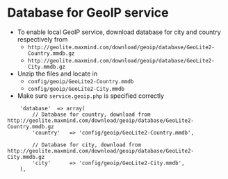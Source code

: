 # Database for GeoIP service

* To enable local GeoIP service, download database for city and country respectively from
  * `http://geolite.maxmind.com/download/geoip/database/GeoLite2-Country.mmdb.gz`
  * `http://geolite.maxmind.com/download/geoip/database/GeoLite2-City.mmdb.gz`
* Unzip the files and locate in
  * `config/geoip/GeoLite2-Country.mmdb`
  * `config/geoip/GeoLite2-City.mmdb`
* Make sure `service.geoip.php` is specified correctly
```
    'database'  => array(
        // Database for country, download from http://geolite.maxmind.com/download/geoip/database/GeoLite2-Country.mmdb.gz
        'country'   => 'config/geoip/GeoLite2-Country.mmdb',

        // Database for city, download from http://geolite.maxmind.com/download/geoip/database/GeoLite2-City.mmdb.gz
        'city'      => 'config/geoip/GeoLite2-City.mmdb',
    ),
```
